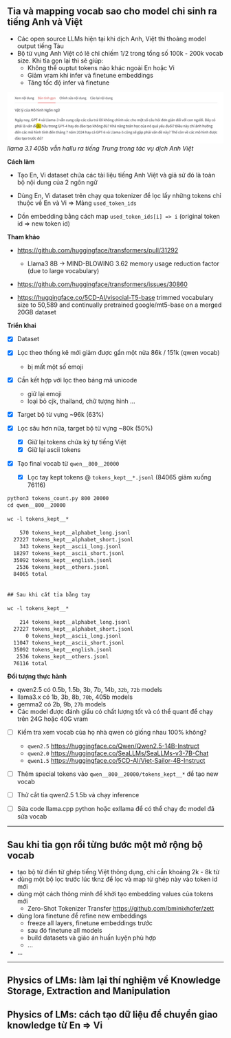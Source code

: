 ## Tỉa và mapping vocab sao cho model chỉ sinh ra tiếng Anh và Việt
- Các open source LLMs hiện tại khi dịch Anh, Việt thi thoảng model output tiếng Tàu
- Bộ từ vựng Anh Việt có lẽ chỉ chiếm 1/2 trong tổng số 100k - 200k vocab size.
  Khi tỉa gọn lại thì sẽ giúp:
  - Không thể ouptut tokens nào khác ngoài En hoặc Vi
  - Giảm vram khi infer và finetune embeddings
  - Tăng tốc độ infer và finetune

![](img/envi-405b-00.jpg)
*llama 3.1 405b vẫn hallu ra tiếng Trung trong tác vụ dịch Anh Việt*

**Cách làm**
- Tạo En, Vi dataset chứa các tài liệu tiếng Anh Việt và giả sử đó là toàn bộ nội dung của 2 ngôn ngữ

- Dùng En, Vi dataset trên chạy qua tokenizer để lọc lấy những tokens chỉ thuộc về En và Vi
  => Mảng `used_token_ids`

- Dồn embedding bằng cách map `used_token_ids[i] => i` (original token id => new token id)

**Tham khảo**
- https://github.com/huggingface/transformers/pull/31292
  - Llama3 8B -> MIND-BLOWING 3.62 memory usage reduction factor (due to large vocabulary)

- https://github.com/huggingface/transformers/issues/30860

- https://huggingface.co/5CD-AI/visocial-T5-base
  trimmed vocabulary size to 50,589 and continually pretrained google/mt5-base on a merged 20GB dataset

**Triển khai**
- [x] Dataset
- [x] Lọc theo thống kê mới giảm được gần một nửa 86k / 151k (qwen vocab)
  - bị mất một số emoji
- [x] Cần kết hợp với lọc theo bảng mã unicode
  - giữ lại emoji
  - loại bỏ cjk, thailand, chữ tượng hình ...
- [x] Target bộ từ vựng ~96k (63%)

- [x] Lọc sâu hơn nữa, target bộ từ vựng ~80k (50%)
  - [x] Giữ lại tokens chứa ký tự tiếng Việt
  - [x] Giữ lại ascii tokens

- [x] Tạo final vocab từ `qwen__800__20000`
  - [x] Lọc tay kept tokens @ `tokens_kept__*.jsonl` (84065 giảm xuống 76116)

```
python3 tokens_count.py 800 20000
cd qwen__800__20000

wc -l tokens_kept__*

    570 tokens_kept__alphabet_long.jsonl
  27227 tokens_kept__alphabet_short.jsonl
    343 tokens_kept__ascii_long.jsonl
  18297 tokens_kept__ascii_short.jsonl
  35092 tokens_kept__english.jsonl
   2536 tokens_kept__others.jsonl
  84065 total


## Sau khi cắt tỉa bằng tay

wc -l tokens_kept__*

    214 tokens_kept__alphabet_long.jsonl
  27227 tokens_kept__alphabet_short.jsonl
      0 tokens_kept__ascii_long.jsonl
  11047 tokens_kept__ascii_short.jsonl
  35092 tokens_kept__english.jsonl
   2536 tokens_kept__others.jsonl
  76116 total
```

**Đối tượng thực hành**
- qwen2.5 có 0.5b, 1.5b, 3b, 7b, 14b, `32b`, `72b` models
- llama3.x có 1b, 3b, 8b, `70b`, 405b models
- gemma2 có 2b, 9b, `27b` models
- Các model được đánh giấu có chất lượng tốt và có thể quant để chạy trên 24G hoặc 40G vram

- [ ] Kiểm tra xem vocab của họ nhà qwen có giống nhau 100% không?
  - `qwen2.5` https://huggingface.co/Qwen/Qwen2.5-14B-Instruct
  - `qwen2.0` https://huggingface.co/SeaLLMs/SeaLLMs-v3-7B-Chat
  - `qwen1.5` https://huggingface.co/5CD-AI/Viet-Sailor-4B-Instruct

- [ ] Thêm special tokens vào `qwen__800__20000/tokens_kept__*` để tạo new vocab

- [ ] Thử cắt tỉa qwen2.5 1.5b và chạy inference

- [ ] Sửa code llama.cpp python hoặc exllama để có thể chạy đc model đã sửa vocab

- - -


## Sau khi tỉa gọn rồi từng bước một mở rộng bộ vocab

- tạo bộ từ điển từ ghép tiếng Việt thông dụng, chỉ cần khoảng 2k - 8k từ
- dùng một bộ lọc trước lúc tknz để lọc và map từ ghép này vào token id mới
- dùng một cách thông minh để khởi tạo embedding values của tokens mới
  - Zero-Shot Tokenizer Transfer https://github.com/bminixhofer/zett
- dùng lora finetune để refine new embeddings
  - freeze all layers, finetune embeddings trước
  - sau đó finetune all models
  - build datasets và giáo án huấn luyện phù hợp
  - ...
- ...

- - -

## Physics of LMs: làm lại thí nghiệm về  Knowledge Storage, Extraction and Manipulation

## Physics of LMs: cách tạo dữ liệu để chuyển giao knowledge từ En => Vi
